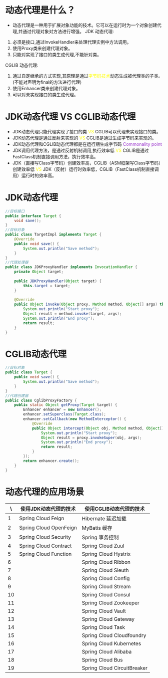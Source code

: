 # 动态代理是什么？
- 动态代理是一种用于扩展对象功能的技术。它可以在运行时为一个对象创建代理,并通过代理对象对方法进行增强。
JDK 动态代理:
1. 必须是接口,通过InvokeHandler来处理代理实例中方法调用。
2. 使用Proxy类来创建代理对象。
3. 只能对实现了接口的类生成代理,不能针对类。

CGLIB 动态代理:
1. 通过自定继承的方式实现,其原理是通过<span style="color:yellow">字节码技术</span>动态生成被代理类的子类。(不能对声明为final的方法进行代理)
2. 使用Enhancer类来创建代理对象。
3. 可以对未实现接口的类生成代理。

# JDK动态代理 VS CGLIB动态代理
- JDK动态代理只能代理实现了接口的类 <span style="color:yellow;">VS</span> CGLIB可以代理未实现接口的类。
- JDK动态代理是通过反射来实现的 <span style="color:yellow;">VS</span> CGLIB是通过生成字节码来实现的。
- JDK动态代理和CGLIB动态代理都是在运行期生成字节码 <span style="color:darkorchid;">Commonality point</span> 
- JDK调用代理方法，是通过反射机制调用,执行效率低 <span style="color:yellow;">VS</span> CGLIB是通过FastClass机制直接调用方法，执行效率高。
- JDK（直接写Class字节码）创建效率高，CGLIB（ASM框架写Class字节码）创建效率低 <span style="color:yellow;">VS</span> JDK（反射）运行时效率低，CGLIB（FastClass机制直接调用）运行时的效率高。


# JDK动态代理
```java
//目标接口
public interface Target {
    void save();
}
//目标对象
public class TargetImpl implements Target {
    @Override
    public void save() {
        System.out.println("Save method");
    }
}  
//代理处理器
public class JDKProxyHandler implements InvocationHandler {
    private Object target;
    
    public JDKProxyHandler(Object target) {
        this.target = target;
    }
    
    @Override
    public Object invoke(Object proxy, Method method, Object[] args) throws Throwable {
        System.out.println("Start proxy");
        Object result = method.invoke(target, args);
        System.out.println("End proxy");
        return result;
    }
}
```
# CGLIB动态代理
```java
//目标对象
public class Target {
    public void save() {
        System.out.println("Save method");
    }
}
//代理创建器
public class CglibProxyFactory {
    public static Object getProxy(Target target) {
        Enhancer enhancer = new Enhancer();
        enhancer.setSuperclass(Target.class);
        enhancer.setCallback(new MethodInterceptor() {
            @Override
            public Object intercept(Object obj, Method method, Object[] args, MethodProxy proxy) throws Throwable {
                System.out.println("Start proxy");
                Object result = proxy.invokeSuper(obj, args);
                System.out.println("End proxy");
                return result;
            }
        });
        return enhancer.create();
    }
} 
```

# 动态代理的应用场景
| \   |   使用JDK动态代理的技术   |   使用CGLIB动态代理的技术   |
|-----| ---- | ---- |
| 1   |   Spring Cloud Feign   |   Hibernate 延迟加载   |
| 2   |   Spring Cloud OpenFeign   |   MyBatis 缓存   |
| 3   |   Spring Cloud Security   |   Spring 事务控制   |
| 4   |   Spring Cloud Contract   |   Spring Cloud Zuul   |
| 5   |   Spring Cloud Function   |   Spring Cloud Hystrix   |
| 6   |      |   Spring Cloud Ribbon   |
| 7   |      |   Spring Cloud Sleuth   |
| 8   |      |   Spring Cloud Config   |
| 9   |      |   Spring Cloud Stream   |
| 10  |      |   Spring Cloud Consul   |
| 11  |      |   Spring Cloud Zookeeper   |
| 12  |      |   Spring Cloud Vault   |
| 13  |      |   Spring Cloud Gateway   |
| 14  |      |   Spring Cloud Task   |
| 15  |      |   Spring Cloud Cloudfoundry   |
| 16  |      |   Spring Cloud Kubernetes   |
| 17  |      |   Spring Cloud Alibaba   |
| 18  |      |   Spring Cloud Bus   |
| 19  |      |   Spring Cloud CircuitBreaker   |